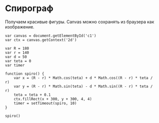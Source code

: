 # Спирограф
Получаем красивые фигуры. Canvas можно сохранять из браузера как изображение.

    var canvas = document.getElementById('c1')
    var ctx = canvas.getContext('2d')

    var R = 180
    var r = 140
    var d = 50
    var teta = 0
    var timer

    function spiro() {
        var x = (R - r) * Math.cos(teta) + d * Math.cos((R - r) * teta / r)
        var y = (R - r) * Math.sin(teta) - d * Math.sin((R - r) * teta / r)
        teta = teta + 0.1
        ctx.fillRect(x + 300, y + 300, 4, 4)
        timer = setTimeout(spiro, 10)
    }

    spiro()
